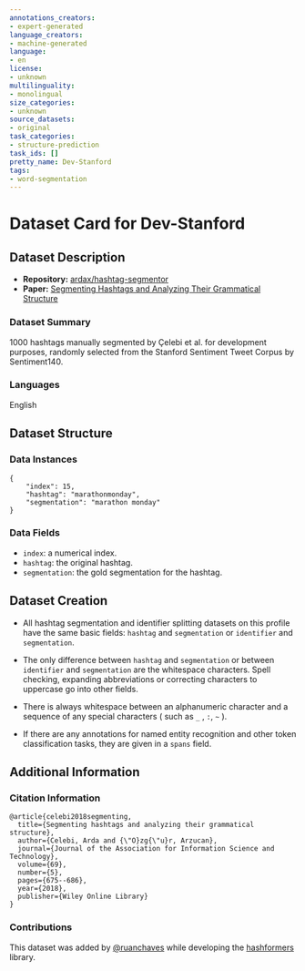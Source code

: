 ```yaml
---
annotations_creators:
- expert-generated
language_creators:
- machine-generated
language:
- en
license:
- unknown
multilinguality:
- monolingual
size_categories:
- unknown
source_datasets:
- original
task_categories:
- structure-prediction
task_ids: []
pretty_name: Dev-Stanford
tags:
- word-segmentation
---
```


# Dataset Card for Dev-Stanford

## Dataset Description

- **Repository:** [ardax/hashtag-segmentor](https://github.com/ardax/hashtag-segmentor)
- **Paper:** [Segmenting Hashtags and Analyzing Their Grammatical Structure](https://asistdl.onlinelibrary.wiley.com/doi/epdf/10.1002/asi.23989?author_access_token=qbKcE1jrre5nbv_Tn9csbU4keas67K9QMdWULTWMo8NOtY2aA39ck2w5Sm4ePQ1MZhbjCdEuaRlPEw2Kd12jzvwhwoWP0fdroZAwWsmXHPXxryDk_oBCup1i9_VDNIpU)

### Dataset Summary

1000 hashtags manually segmented by Çelebi et al. for development purposes, 
randomly selected from the Stanford Sentiment Tweet Corpus by Sentiment140.

### Languages

English

## Dataset Structure

### Data Instances

```
{
    "index": 15,
    "hashtag": "marathonmonday",
    "segmentation": "marathon monday"
}
```

### Data Fields

- `index`: a numerical index.
- `hashtag`: the original hashtag.
- `segmentation`: the gold segmentation for the hashtag.

## Dataset Creation

- All hashtag segmentation and identifier splitting datasets on this profile have the same basic fields: `hashtag` and `segmentation` or `identifier` and `segmentation`.

- The only difference between `hashtag` and `segmentation` or between `identifier` and `segmentation` are the whitespace characters. Spell checking, expanding abbreviations or correcting characters to uppercase go into other fields.

- There is always whitespace between an alphanumeric character and a sequence of any special characters ( such as `_` , `:`, `~` ). 

- If there are any annotations for named entity recognition and other token classification tasks, they are given in a `spans` field.

## Additional Information

### Citation Information

```
@article{celebi2018segmenting,
  title={Segmenting hashtags and analyzing their grammatical structure},
  author={Celebi, Arda and {\"O}zg{\"u}r, Arzucan},
  journal={Journal of the Association for Information Science and Technology},
  volume={69},
  number={5},
  pages={675--686},
  year={2018},
  publisher={Wiley Online Library}
}
```

### Contributions

This dataset was added by [@ruanchaves](https://github.com/ruanchaves) while developing the [hashformers](https://github.com/ruanchaves/hashformers) library.